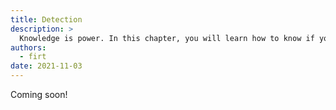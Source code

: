 ```yaml
---
title: Detection
description: >
  Knowledge is power. In this chapter, you will learn how to know if your PWA or native app is installed to enhance the user experience, including the ability to transfer navigation to the standalone app from the browser with link capturing.
authors:
  - firt
date: 2021-11-03
---
```


Coming soon!
